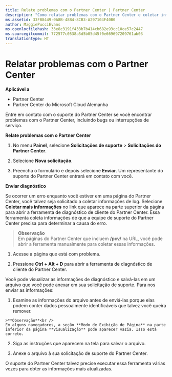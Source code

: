 ```yaml
---
title: Relate problemas com o Partner Center | Partner Center
description: "Como relatar problemas com o Partner Center e coletar informações de diagnóstico para nossa equipe de suporte."
ms.assetid: 33FB8449-0A8B-48B4-8CB3-A297104F40B0
author: MaggiePucciEvans
ms.openlocfilehash: 33e8c3191f433b7b414cb682e93cc10ce57c2447
ms.sourcegitcommit: 772577c0538a5d5b05d45f0e669697209761ab03
translationtype: HT
---
```

# <a name="report-problems-with-partner-center"></a>Relatar problemas com o Partner Center

**Aplicável a**

-  Partner Center
-  Partner Center do Microsoft Cloud Alemanha

Entre em contato com o suporte do Partner Center se você encontrar problemas com o Partner Center, incluindo bugs ou interrupções de serviço.

**Relate problemas com o Partner Center**

1.  No menu **Painel**, selecione **Solicitações de suporte** &gt; **Solicitações do Partner Center**.

2.  Selecione **Nova solicitação**.

3.  Preencha o formulário e depois selecione **Enviar**. Um representante do suporte do Partner Center entrará em contato com você.

**Enviar diagnóstico**

Se ocorrer um erro enquanto você estiver em uma página do Partner Center, você talvez seja solicitado a coletar informações de log. Selecione **Coletar mais informações** no link que aparece na parte superior da página para abrir a ferramenta de diagnóstico de cliente do Partner Center. Essa ferramenta coleta informações de que a equipe de suporte do Partner Center precisa para determinar a causa do erro. 

>**Observação**<br>
Em páginas do Partner Center que incluem **/pcv/** na URL, você pode abrir a ferramenta manualmente para coletar essas informações.

1.    Acesse a página que está com problema.

2.    Pressione **Ctrl + Alt + D** para abrir a ferramenta de diagnóstico de cliente do Partner Center.

Você pode visualizar as informações de diagnóstico e salvá-las em um arquivo que você pode anexar em sua solicitação de suporte. Para nos enviar as informações:

1.    Examine as informações do arquivo antes de enviá-las porque elas podem conter dados pessoalmente identificáveis que talvez você queira remover. 

    >**Observação**<br />
    Em alguns navegadores, a seção **Modo de Exibição de Página** na parte inferior da página **Visualização** pode aparecer vazia. Isso está correto.

2.    Siga as instruções que aparecem na tela para salvar o arquivo.

3.    Anexe o arquivo à sua solicitação de suporte do Partner Center.

O suporte do Partner Center talvez precise executar essa ferramenta várias vezes para obter as informações mais atualizadas.

